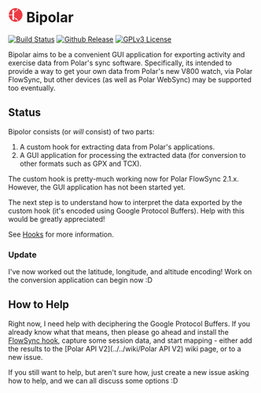 # [![PMDA++](qrc/icon/bipolar30.png)](#) Bipolar
[![Build Status](http://api.travis-ci.org/pcolby/bipolar.svg)](https://travis-ci.org/pcolby/bipolar)
[![Github Release](http://img.shields.io/github/release/pcolby/bipolar.svg)](https://github.com/pcolby/bipolar/releases/latest)
[![GPLv3 License](http://img.shields.io/badge/license-GPLv3-blue.svg)](https://www.gnu.org/copyleft/gpl.html)

Bipolar aims to be a convenient GUI application for exporting activity
and exercise data from Polar's sync software.  Specifically, its intended to
provide a way to get your own data from Polar's new V800 watch, via Polar
FlowSync, but other devices (as well as Polar WebSync) may be supported too
eventually.

## Status

Bipolor consists (or _will_ consist) of two parts:

1. A custom hook for extracting data from Polar's applications.
2. A GUI application for processing the extracted data (for conversion to other
   formats such as GPX and TCX).

The custom hook is pretty-much working now for Polar FlowSync 2.1.x.  However,
the GUI application has not been started yet.

The next step is to understand how to interpret the data exported by the custom
hook (it's encoded using Google Protocol Buffers).  Help with this would be
greatly appreciated!

See [Hooks](../../wiki/Hooks) for more information.

### Update

I've now worked out the latitude, longitude, and altitude encoding! Work on the
conversion application can begin now :D

## How to Help

Right now, I need help with deciphering the Google Protocol Buffers. If you
already know what that means, then please go ahead and install the
[FlowSync hook](../../wiki/Hooks), capture some session data, and start
mapping - either add the results to the [Polar API V2](../../wiki/Polar API V2)
wiki page, or to a new issue.

If you still want to help, but aren't sure how, just create a new issue asking
how to help, and we can all discuss some options :D
